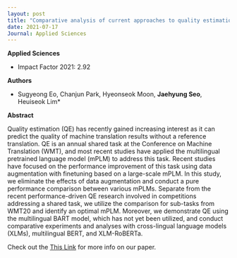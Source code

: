 ```yaml
---
layout: post
title: "Comparative analysis of current approaches to quality estimation for neural machine translation (Applied Sciences 2021)"
date: 2021-07-17
Journal: Applied Sciences
---
```

**Applied Sciences** 

- Impact Factor 2021: 2.92

**Authors**

- Sugyeong Eo, Chanjun Park, Hyeonseok Moon, **Jaehyung Seo**, Heuiseok Lim*

**Abstract**

Quality estimation (QE) has recently gained increasing interest as it can predict the quality of machine translation results without a reference translation. QE is an annual shared task at the Conference on Machine Translation (WMT), and most recent studies have applied the multilingual pretrained language model (mPLM) to address this task. Recent studies have focused on the performance improvement of this task using data augmentation with finetuning based on a large-scale mPLM. In this study, we eliminate the effects of data augmentation and conduct a pure performance comparison between various mPLMs. Separate from the recent performance-driven QE research involved in competitions addressing a shared task, we utilize the comparison for sub-tasks from WMT20 and identify an optimal mPLM. Moreover, we demonstrate QE using the multilingual BART model, which has not yet been utilized, and conduct comparative experiments and analyses with cross-lingual language models (XLMs), multilingual BERT, and XLM-RoBERTa.

Check out the [This Link][DOI] for more info on our paper. 

[DOI]: https://doi.org/10.3390/app11146584
[jekyll-gh]: https://github.com/jekyll/jekyll
